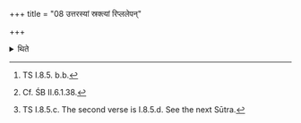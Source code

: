 +++
title = "08 उत्तरस्यां स्रक्त्यां रिप्ललेपन्"

+++

<details><summary>थिते</summary>

8. Having wiped the portion sticking to the hand on the northern corner and having recited (the formula) atra pitaro yathābhāgam mandadhvaṁ[^1] having gone out the enclosed place with their faces to the north, they stand near the Āhavanīya fire praising with a verse addressed to Indra or two verses addressed to Indra[^2] (beginning with) susandr̥śaṁ tvā vayam...[^3]  


[^1]: TS I.8.5. b.b.  

[^2]: Cf. ŚB II.6.1.38.  

[^3]: TS I.8.5.c. The second verse is I.8.5.d. See the next Sūtra.
</details>
